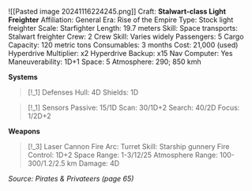 ![[Pasted image 20241116224245.png]]
Craft: **Stalwart-class Light Freighter**
Affiliation: General
Era: Rise of the Empire
Type: Stock light freighter
Scale: Starfighter
Length: 19.7 meters
Skill: Space transports: Stalwart freighter
Crew: 2
Crew Skill: Varies widely
Passengers: 5
Cargo Capacity: 120 metric tons
Consumables: 3 months
Cost: 21,000 (used)
Hyperdrive Multiplier: x2
Hyperdrive Backup: x15
Nav Computer: Yes
Maneuverability: 1D+1
Space: 5
Atmosphere: 290; 850 kmh

**Systems**
> [!_1] Defenses
> Hull: 4D
> Shields: 1D

> [!_1] Sensors
> Passive: 15/1D
> Scan: 30/1D+2
> Search: 40/2D
> Focus: 1/2D+2

**Weapons**
> [!_3] Laser Cannon
> Fire Arc: Turret
> Skill: Starship gunnery
> Fire Control: 1D+2
> Space Range: 1-3/12/25
> Atmosphere Range: 100-300/1.2/2.5 km
> Damage: 4D


*Source: Pirates & Privateers (page 65)*